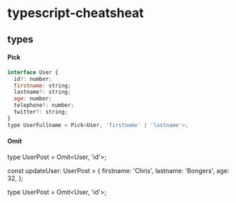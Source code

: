 # typescript-cheatsheat


## types
#### Pick
```javascript
interface User {
  id?: number;
  firstname: string;
  lastname?: string;
  age: number;
  telephone?: number;
  twitter?: string;
}
type UserFullname = Pick<User, 'firstname' | 'lastname'>;
```

#### Omit
type UserPost = Omit<User, 'id'>;

const updateUser: UserPost = {
  firstname: 'Chris',
  lastname: 'Bongers',
  age: 32,
};

type UserPost = Omit<User, 'id'>;
